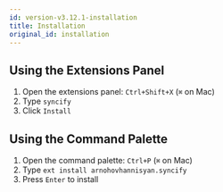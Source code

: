 ```yaml
---
id: version-v3.12.1-installation
title: Installation
original_id: installation
---
```


## Using the Extensions Panel

1. Open the extensions panel: `Ctrl+Shift+X` (`⌘` on Mac)
2. Type `syncify`
3. Click `Install`

## Using the Command Palette

1. Open the command palette: `Ctrl+P` (`⌘` on Mac)
2. Type `ext install arnohovhannisyan.syncify`
3. Press `Enter` to install
